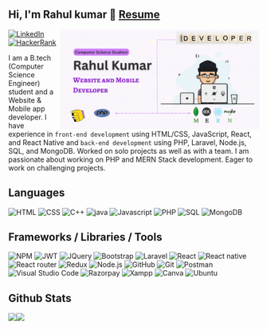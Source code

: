 ## Hi, I'm Rahul kumar 👋 [Resume](https://rkpassin132.github.io/) 

[<img height="200" align="right" alt="header-image" src="banner.gif" />](#)
[![LinkedIn](https://img.shields.io/badge/linkedin-%230077B5.svg?style=flat-square&logo=linkedin&logoColor=white)](https://linkedin.com/in/rahul-kumar-392a17196)
[![HackerRank](https://img.shields.io/badge/-Hackerrank-2EC866?style=flat-square&logo=HackerRank&logoColor=white)](https://www.hackerrank.com/rkpassin132)

I am a B.tech (Computer Science Engineer) student and a Website & Mobile app developer. I have experience in ``front-end development`` using HTML/CSS, JavaScript, React, and React Native and ``back-end development`` using PHP, Laravel, Node.js, SQL, and MongoDB. Worked on solo projects as well as with a team.
I am passionate about working on PHP and MERN Stack development. Eager to work on challenging projects. 
<br />

## Languages
![HTML](https://img.shields.io/badge/-HTML-05122A?style=for-the-badge&logo=HTML5)
![CSS](https://img.shields.io/badge/-CSS-05122A?style=for-the-badge&logo=CSS3)
![C++](https://img.shields.io/badge/-C++-05122A?style=for-the-badge&logo=c%2B%2B)
![java](https://img.shields.io/badge/-Java-05122A?style=for-the-badge&logo=java)
![Javascript](https://img.shields.io/badge/-Javascript-05122A?style=for-the-badge&logo=javascript)
![PHP](https://img.shields.io/badge/-php-05122A?style=for-the-badge&logo=php)
![SQL](https://img.shields.io/badge/-SQL-05122A?style=for-the-badge&logo=mysql)
![MongoDB](https://img.shields.io/badge/-mongodb-05122A?style=for-the-badge&logo=mongodb)
<br/>

## Frameworks / Libraries / Tools
![NPM](https://img.shields.io/badge/npm-05122A?style=for-the-badge&logo=npm)
![JWT](https://img.shields.io/badge/JWT-05122A?style=for-the-badge&logo=JSON%20web%20tokens)
![JQuery](https://img.shields.io/badge/jQuery-05122A?style=for-the-badge&logo=jquery)
![Bootstrap](https://img.shields.io/badge/-bootstrap-05122A?style=for-the-badge&logo=bootstrap)
![Laravel](https://img.shields.io/badge/-laravel-05122A?style=for-the-badge&logo=laravel)
![React](https://img.shields.io/badge/-React-05122A?style=for-the-badge&logo=react)
![React native](https://img.shields.io/badge/-React_Native-05122A?style=for-the-badge&logo=react)
![React router](https://img.shields.io/badge/-React_Router-05122A?style=for-the-badge&logo=react-router)
![Redux](https://img.shields.io/badge/Redux-05122A?style=for-the-badge&logo=redux)
![Node.js](https://img.shields.io/badge/-node.js-05122A?style=for-the-badge&logo=node.js)
![GitHub](https://img.shields.io/badge/-GitHub-05122A?style=for-the-badge&logo=github)
![Git](https://img.shields.io/badge/-Git-05122A?style=for-the-badge&logo=git)
![Postman](	https://img.shields.io/badge/Postman-05122A?style=for-the-badge&logo=Postman)
![Visual Studio Code](https://img.shields.io/badge/-Visual%20Studio%20Code-05122A?style=for-the-badge&logo=visual-studio-code&logoColor=007ACC)
![Razorpay](https://img.shields.io/badge/Razorpay-05122A?style=for-the-badge&logo=razorpay)
![Xampp](https://img.shields.io/badge/Xampp-05122A?style=for-the-badge&logo=xampp)
![Canva](https://img.shields.io/badge/Canva-05122A?style=for-the-badge&logo=Canva)
![Ubuntu](https://img.shields.io/badge/Ubuntu-05122A?style=for-the-badge&logo=ubuntu)
<br/>

## Github Stats
<img align="left" height="150" src="https://github-readme-stats.vercel.app/api?username=rkpassin132&show_icons=true&locale=en" /> 
<img align="left" height="150" src="https://github-readme-streak-stats.herokuapp.com?user=rkpassin132&mode=weekly)](https://git.io/streak-stats" />
